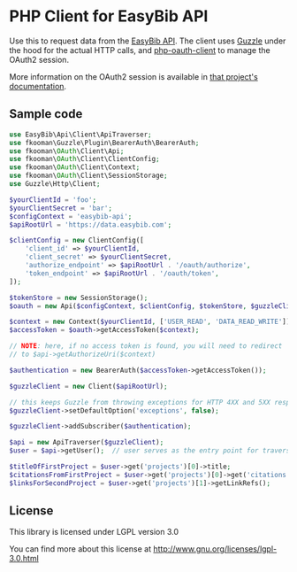 # PHP Client for EasyBib API

Use this to request data from the [EasyBib API](https://data.easybib.com/).
The client uses [Guzzle](http://guzzlephp.org/) under the hood for the actual
HTTP calls, and [php-oauth-client](https://github.com/fkooman/php-oauth-client)
to manage the OAuth2 session.

More information on the OAuth2 session is available in [that project's
documentation](https://github.com/fkooman/php-oauth-client).

## Sample code

```php
use EasyBib\Api\Client\ApiTraverser;
use fkooman\Guzzle\Plugin\BearerAuth\BearerAuth;
use fkooman\OAuth\Client\Api;
use fkooman\OAuth\Client\ClientConfig;
use fkooman\OAuth\Client\Context;
use fkooman\OAuth\Client\SessionStorage;
use Guzzle\Http\Client;

$yourClientId = 'foo';
$yourClientSecret = 'bar';
$configContext = 'easybib-api';
$apiRootUrl = 'https://data.easybib.com';

$clientConfig = new ClientConfig([
    'client_id' => $yourClientId,
    'client_secret' => $yourClientSecret,
    'authorize_endpoint' => $apiRootUrl . '/oauth/authorize',
    'token_endpoint' => $apiRootUrl . '/oauth/token',
]);

$tokenStore = new SessionStorage();
$oauth = new Api($configContext, $clientConfig, $tokenStore, $guzzleClient);

$context = new Context($yourClientId, ['USER_READ', 'DATA_READ_WRITE']);
$accessToken = $oauth->getAccessToken($context);

// NOTE: here, if no access token is found, you will need to redirect
// to $api->getAuthorizeUri($context)

$authentication = new BearerAuth($accessToken->getAccessToken());

$guzzleClient = new Client($apiRootUrl);

// this keeps Guzzle from throwing exceptions for HTTP 4XX and 5XX responses
$guzzleClient->setDefaultOption('exceptions', false);

$guzzleClient->addSubscriber($authentication);

$api = new ApiTraverser($guzzleClient);
$user = $api->getUser();  // user serves as the entry point for traversing resources

$titleOfFirstProject = $user->get('projects')[0]->title;
$citationsFromFirstProject = $user->get('projects')[0]->get('citations');
$linksForSecondProject = $user->get('projects')[1]->getLinkRefs();
```

## License

This library is licensed under LGPL version 3.0

You can find more about this
license at http://www.gnu.org/licenses/lgpl-3.0.html
